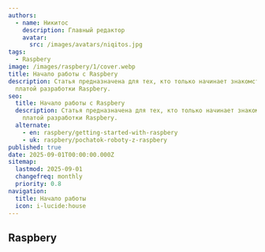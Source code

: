 ```yaml
---
authors:
  - name: Никитос
    description: Главный редактор
    avatar:
      src: /images/avatars/niqitos.jpg
tags:
  - Raspbery
image: /images/raspbery/1/cover.webp
title: Начало работы с Raspbery
description: Статья предназначена для тех, кто только начинает знакомство с
  платой разработки Raspbery.
seo:
  title: Начало работы с Raspbery
  description: Статья предназначена для тех, кто только начинает знакомство с
    платой разработки Raspbery.
  alternate:
    - en: raspbery/getting-started-with-raspbery
    - uk: raspbery/pochatok-roboty-z-raspbery
published: true
date: 2025-09-01T00:00:00.000Z
sitemap:
  lastmod: 2025-09-01
  changefreq: monthly
  priority: 0.8
navigation:
  title: Начало работы
  icon: i-lucide:house
---
```


## Raspbery
